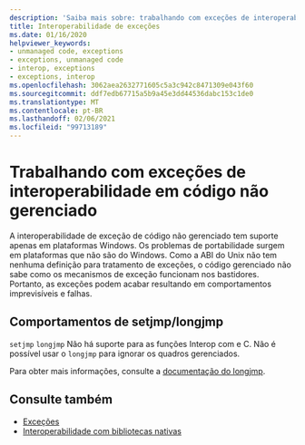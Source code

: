 ```yaml
---
description: 'Saiba mais sobre: trabalhando com exceções de interoperabilidade em código não gerenciado'
title: Interoperabilidade de exceções
ms.date: 01/16/2020
helpviewer_keywords:
- unmanaged code, exceptions
- exceptions, unmanaged code
- interop, exceptions
- exceptions, interop
ms.openlocfilehash: 3062aea2632771605c5a3c942c8471309e043f60
ms.sourcegitcommit: ddf7edb67715a5b9a45e3dd44536dabc153c1de0
ms.translationtype: MT
ms.contentlocale: pt-BR
ms.lasthandoff: 02/06/2021
ms.locfileid: "99713189"
---
```

# <a name="working-with-interop-exceptions-in-unmanaged-code"></a>Trabalhando com exceções de interoperabilidade em código não gerenciado

A interoperabilidade de exceção de código não gerenciado tem suporte apenas em plataformas Windows. Os problemas de portabilidade surgem em plataformas que não são do Windows. Como a ABI do Unix não tem nenhuma definição para tratamento de exceções, o código gerenciado não sabe como os mecanismos de exceção funcionam nos bastidores. Portanto, as exceções podem acabar resultando em comportamentos imprevisíveis e falhas.

## <a name="setjmplongjmp-behaviors"></a>Comportamentos de setjmp/longjmp

`setjmp` `longjmp` Não há suporte para as funções Interop com e C. Não é possível usar o `longjmp` para ignorar os quadros gerenciados.

Para obter mais informações, consulte a [documentação do longjmp](/cpp/c-runtime-library/reference/longjmp).

## <a name="see-also"></a>Consulte também

- [Exceções](index.md)
- [Interoperabilidade com bibliotecas nativas](https://www.mono-project.com/docs/advanced/pinvoke/#runtime-exception-propagation)
